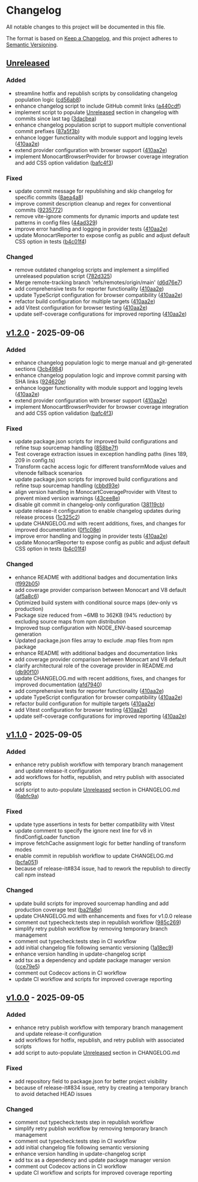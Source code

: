 # Changelog

All notable changes to this project will be documented in this file.

The format is based on [Keep a Changelog](https://keepachangelog.com/en/1.0.0/),
and this project adheres to [Semantic Versioning](https://semver.org/spec/v2.0.0.html).

## [Unreleased]

### Added
- streamline hotfix and republish scripts by consolidating changelog population logic ([cd56ab8](https://github.com/oorabona/vitest-monocart-coverage/commit/cd56ab8))
- enhance changelog script to include GitHub commit links ([a440cdf](https://github.com/oorabona/vitest-monocart-coverage/commit/a440cdf))
- implement script to populate [Unreleased] section in changelog with commits since last tag ([3dacbea](https://github.com/oorabona/vitest-monocart-coverage/commit/3dacbea))
- enhance changelog population script to support multiple conventional commit prefixes ([87a5f3b](https://github.com/oorabona/vitest-monocart-coverage/commit/87a5f3b))
- enhance logger functionality with module support and logging levels ([410aa2e](https://github.com/oorabona/vitest-monocart-coverage/commit/410aa2e))
- extend provider configuration with browser support ([410aa2e](https://github.com/oorabona/vitest-monocart-coverage/commit/410aa2e))
- implement MonocartBrowserProvider for browser coverage integration and add CSS option validation ([bafc4f3](https://github.com/oorabona/vitest-monocart-coverage/commit/bafc4f3))

### Fixed
- update commit message for republishing and skip changelog for specific commits ([8aea4a8](https://github.com/oorabona/vitest-monocart-coverage/commit/8aea4a8))
- improve commit description cleanup and regex for conventional commits ([9235772](https://github.com/oorabona/vitest-monocart-coverage/commit/9235772))
- remove vite-ignore comments for dynamic imports and update test patterns in config files ([44ad329](https://github.com/oorabona/vitest-monocart-coverage/commit/44ad329))
- improve error handling and logging in provider tests ([410aa2e](https://github.com/oorabona/vitest-monocart-coverage/commit/410aa2e))
- update MonocartReporter to expose config as public and adjust default CSS option in tests ([b4c01f4](https://github.com/oorabona/vitest-monocart-coverage/commit/b4c01f4))

### Changed
- remove outdated changelog scripts and implement a simplified unreleased population script ([782d325](https://github.com/oorabona/vitest-monocart-coverage/commit/782d325))
- Merge remote-tracking branch 'refs/remotes/origin/main' ([d6d76e7](https://github.com/oorabona/vitest-monocart-coverage/commit/d6d76e7))
- add comprehensive tests for reporter functionality ([410aa2e](https://github.com/oorabona/vitest-monocart-coverage/commit/410aa2e))
- update TypeScript configuration for browser compatibility ([410aa2e](https://github.com/oorabona/vitest-monocart-coverage/commit/410aa2e))
- refactor build configuration for multiple targets ([410aa2e](https://github.com/oorabona/vitest-monocart-coverage/commit/410aa2e))
- add Vitest configuration for browser testing ([410aa2e](https://github.com/oorabona/vitest-monocart-coverage/commit/410aa2e))
- update self-coverage configurations for improved reporting ([410aa2e](https://github.com/oorabona/vitest-monocart-coverage/commit/410aa2e))

## [v1.2.0] - 2025-09-06

### Added
- enhance changelog population logic to merge manual and git-generated sections ([3cb4984](https://github.com/oorabona/vitest-monocart-coverage/commit/3cb49841a6c453a12bbe48fa956378a0088e5096))
- enhance changelog population logic and improve commit parsing with SHA links ([924620e](https://github.com/oorabona/vitest-monocart-coverage/commit/924620e0f5f1e6539352c683d711a717519467be))
- enhance logger functionality with module support and logging levels ([410aa2e](https://github.com/oorabona/vitest-monocart-coverage/commit/410aa2e))
- extend provider configuration with browser support ([410aa2e](https://github.com/oorabona/vitest-monocart-coverage/commit/410aa2e))
- implement MonocartBrowserProvider for browser coverage integration and add CSS option validation ([bafc4f3](https://github.com/oorabona/vitest-monocart-coverage/commit/bafc4f3))

### Fixed
- update package.json scripts for improved build configurations and refine tsup sourcemap handling ([858be7f](https://github.com/oorabona/vitest-monocart-coverage/commit/858be7f921065dfc48418141383da6bb8bf87b07))
- Test coverage extraction issues in exception handling paths (lines 189, 209 in config.ts)
- Transform cache access logic for different transformMode values and vitenode fallback scenarios
- update package.json scripts for improved build configurations and refine tsup sourcemap handling ([cbbd93e](https://github.com/oorabona/vitest-monocart-coverage/commit/cbbd93ea145f5996f5e45b8ec5207662f430b6ca))
- align version handling in MonocartCoverageProvider with Vitest to prevent mixed version warnings ([43cee8e](git+https://github.com/oorabona/vitest-monocart-coverage.git/commit/43cee8e48f07e90e273e402360c36c6217fb4483))
- disable git commit in changelog-only configuration ([38119cb](git+https://github.com/oorabona/vitest-monocart-coverage.git/commit/38119cb213d1b13ca127c6d8157f1d3c03db9230))
- update release-it configuration to enable changelog updates during release process ([1c325c2](https://github.com/oorabona/vitest-monocart-coverage/commit/1c325c266475b783f268c0634bf9d43f395b8051))
- update CHANGELOG.md with recent additions, fixes, and changes for improved documentation ([0f1c08e](https://github.com/oorabona/vitest-monocart-coverage/commit/0f1c08efd0ca5af58e3465afc6f9a6e356ebf129))
- improve error handling and logging in provider tests ([410aa2e](https://github.com/oorabona/vitest-monocart-coverage/commit/410aa2e))
- update MonocartReporter to expose config as public and adjust default CSS option in tests ([b4c01f4](https://github.com/oorabona/vitest-monocart-coverage/commit/b4c01f4))

### Changed
- enhance README with additional badges and documentation links ([f992b05](https://github.com/oorabona/vitest-monocart-coverage/commit/f992b05cbbe97147c1e16c058df70d9c0b986721))
- add coverage provider comparison between Monocart and V8 default ([af5a8c6](https://github.com/oorabona/vitest-monocart-coverage/commit/af5a8c63c6b92fd2954727746d04b24137c966c6))
- Optimized build system with conditional source maps (dev-only vs production)
- Package size reduced from ~6MB to 362KB (94% reduction) by excluding source maps from npm distribution
- Improved tsup configuration with NODE_ENV-based sourcemap generation
- Updated package.json files array to exclude .map files from npm package
- enhance README with additional badges and documentation links
- add coverage provider comparison between Monocart and V8 default
- clarify architectural role of the coverage provider in README.md ([db90f10](git+https://github.com/oorabona/vitest-monocart-coverage.git/commit/db90f1021b93615fd353074cf62ac48a155e8e6a))
- update CHANGELOG.md with recent additions, fixes, and changes for improved documentation ([afd7940](git+https://github.com/oorabona/vitest-monocart-coverage.git/commit/afd7940a129ca52fb4cc9d1837a391bdcd0aaa27))
- add comprehensive tests for reporter functionality ([410aa2e](https://github.com/oorabona/vitest-monocart-coverage/commit/410aa2e))
- update TypeScript configuration for browser compatibility ([410aa2e](https://github.com/oorabona/vitest-monocart-coverage/commit/410aa2e))
- refactor build configuration for multiple targets ([410aa2e](https://github.com/oorabona/vitest-monocart-coverage/commit/410aa2e))
- add Vitest configuration for browser testing ([410aa2e](https://github.com/oorabona/vitest-monocart-coverage/commit/410aa2e))
- update self-coverage configurations for improved reporting ([410aa2e](https://github.com/oorabona/vitest-monocart-coverage/commit/410aa2e))

## [v1.1.0] - 2025-09-05

### Added
- enhance retry publish workflow with temporary branch management and update release-it configuration
- add workflows for hotfix, republish, and retry publish with associated scripts
- add script to auto-populate [Unreleased] section in CHANGELOG.md ([6abfc9a](https://github.com/oorabona/vitest-monocart-coverage/commit/6abfc9a44e51762e8396a22648d19cae19e31d9b))

### Fixed
- update type assertions in tests for better compatibility with Vitest
- update comment to specify the ignore next line for v8 in findConfigLoader function
- improve fetchCache assignment logic for better handling of transform modes
- enable commit in republish workflow to update CHANGELOG.md ([bcfa051](https://github.com/oorabona/vitest-monocart-coverage/commit/bcfa051213ac5131c206e546bf53f765fd9f4b66))
- because of release-it#834 issue, had to rework the republish to directly call npm instead

### Changed
- update build scripts for improved sourcemap handling and add production coverage test ([ba2fa8e](https://github.com/oorabona/vitest-monocart-coverage/commit/ba2fa8ec03e7897fe02965f71c06c94b3d83dfba))
- update CHANGELOG.md with enhancements and fixes for v1.0.0 release
- comment out typecheck:tests step in republish workflow ([985c269](https://github.com/oorabona/vitest-monocart-coverage/commit/985c2695037cd429bf0bdb406bf935609106883e))
- simplify retry publish workflow by removing temporary branch management
- comment out typecheck:tests step in CI workflow
- add initial changelog file following semantic versioning ([1a18ec9](https://github.com/oorabona/vitest-monocart-coverage/commit/1a18ec94e3174ea8519a168cd74ad495b52e50af))
- enhance version handling in update-changelog script
- add tsx as a dependency and update package manager version ([cce79e5](https://github.com/oorabona/vitest-monocart-coverage/commit/cce79e5e9586b62901bf254753911ac3d5928343))
- comment out Codecov actions in CI workflow
- update CI workflow and scripts for improved coverage reporting

## [v1.0.0] - 2025-09-05

### Added
- enhance retry publish workflow with temporary branch management and update release-it configuration
- add workflows for hotfix, republish, and retry publish with associated scripts
- add script to auto-populate [Unreleased] section in CHANGELOG.md

### Fixed
- add repository field to package.json for better project visibility
- because of release-it#834 issue, retry by creating a temporary branch to avoid detached HEAD issues

### Changed
- comment out typecheck:tests step in republish workflow
- simplify retry publish workflow by removing temporary branch management
- comment out typecheck:tests step in CI workflow
- add initial changelog file following semantic versioning
- enhance version handling in update-changelog script
- add tsx as a dependency and update package manager version
- comment out Codecov actions in CI workflow
- update CI workflow and scripts for improved coverage reporting


[Unreleased]: https://github.com/oorabona/vitest-monocart-coverage/compare/v1.2.0...HEAD
[v1.0.0]: https://github.com/oorabona/vitest-monocart-coverage/releases/tag/v1.0.0
[v1.1.0]: git+https://github.com/oorabona/vitest-monocart-coverage.git/releases/tag/v1.1.0
[v1.2.0]: https://github.com/oorabona/vitest-monocart-coverage/releases/tag/v1.2.0
